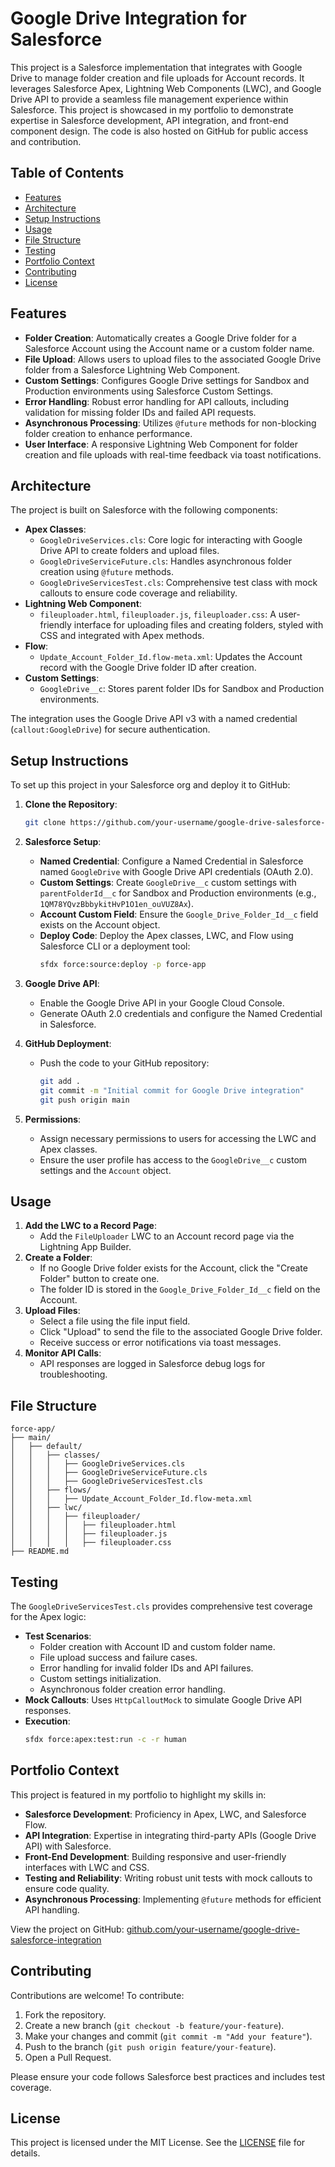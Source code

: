 # Google Drive Integration for Salesforce

This project is a Salesforce implementation that integrates with Google Drive to manage folder creation and file uploads for Account records. It leverages Salesforce Apex, Lightning Web Components (LWC), and Google Drive API to provide a seamless file management experience within Salesforce. This project is showcased in my portfolio to demonstrate expertise in Salesforce development, API integration, and front-end component design. The code is also hosted on GitHub for public access and contribution.

## Table of Contents
- [Features](#features)
- [Architecture](#architecture)
- [Setup Instructions](#setup-instructions)
- [Usage](#usage)
- [File Structure](#file-structure)
- [Testing](#testing)
- [Portfolio Context](#portfolio-context)
- [Contributing](#contributing)
- [License](#license)

## Features
- **Folder Creation**: Automatically creates a Google Drive folder for a Salesforce Account using the Account name or a custom folder name.
- **File Upload**: Allows users to upload files to the associated Google Drive folder from a Salesforce Lightning Web Component.
- **Custom Settings**: Configures Google Drive settings for Sandbox and Production environments using Salesforce Custom Settings.
- **Error Handling**: Robust error handling for API callouts, including validation for missing folder IDs and failed API requests.
- **Asynchronous Processing**: Utilizes `@future` methods for non-blocking folder creation to enhance performance.
- **User Interface**: A responsive Lightning Web Component for folder creation and file uploads with real-time feedback via toast notifications.

## Architecture
The project is built on Salesforce with the following components:
- **Apex Classes**:
  - `GoogleDriveServices.cls`: Core logic for interacting with Google Drive API to create folders and upload files.
  - `GoogleDriveServiceFuture.cls`: Handles asynchronous folder creation using `@future` methods.
  - `GoogleDriveServicesTest.cls`: Comprehensive test class with mock callouts to ensure code coverage and reliability.
- **Lightning Web Component**:
  - `fileuploader.html`, `fileuploader.js`, `fileuploader.css`: A user-friendly interface for uploading files and creating folders, styled with CSS and integrated with Apex methods.
- **Flow**:
  - `Update_Account_Folder_Id.flow-meta.xml`: Updates the Account record with the Google Drive folder ID after creation.
- **Custom Settings**:
  - `GoogleDrive__c`: Stores parent folder IDs for Sandbox and Production environments.

The integration uses the Google Drive API v3 with a named credential (`callout:GoogleDrive`) for secure authentication.

## Setup Instructions
To set up this project in your Salesforce org and deploy it to GitHub:

1. **Clone the Repository**:
   ```bash
   git clone https://github.com/your-username/google-drive-salesforce-integration.git
   ```

2. **Salesforce Setup**:
   - **Named Credential**: Configure a Named Credential in Salesforce named `GoogleDrive` with Google Drive API credentials (OAuth 2.0).
   - **Custom Settings**: Create `GoogleDrive__c` custom settings with `parentFolderId__c` for Sandbox and Production environments (e.g., `1QM78YQvzBbbykitHvP1O1en_ouVUZ8Ax`).
   - **Account Custom Field**: Ensure the `Google_Drive_Folder_Id__c` field exists on the Account object.
   - **Deploy Code**: Deploy the Apex classes, LWC, and Flow using Salesforce CLI or a deployment tool:
     ```bash
     sfdx force:source:deploy -p force-app
     ```

3. **Google Drive API**:
   - Enable the Google Drive API in your Google Cloud Console.
   - Generate OAuth 2.0 credentials and configure the Named Credential in Salesforce.

4. **GitHub Deployment**:
   - Push the code to your GitHub repository:
     ```bash
     git add .
     git commit -m "Initial commit for Google Drive integration"
     git push origin main
     ```

5. **Permissions**:
   - Assign necessary permissions to users for accessing the LWC and Apex classes.
   - Ensure the user profile has access to the `GoogleDrive__c` custom settings and the `Account` object.

## Usage
1. **Add the LWC to a Record Page**:
   - Add the `FileUploader` LWC to an Account record page via the Lightning App Builder.
2. **Create a Folder**:
   - If no Google Drive folder exists for the Account, click the "Create Folder" button to create one.
   - The folder ID is stored in the `Google_Drive_Folder_Id__c` field on the Account.
3. **Upload Files**:
   - Select a file using the file input field.
   - Click "Upload" to send the file to the associated Google Drive folder.
   - Receive success or error notifications via toast messages.
4. **Monitor API Calls**:
   - API responses are logged in Salesforce debug logs for troubleshooting.

## File Structure
```plaintext
force-app/
├── main/
│   ├── default/
│   │   ├── classes/
│   │   │   ├── GoogleDriveServices.cls
│   │   │   ├── GoogleDriveServiceFuture.cls
│   │   │   ├── GoogleDriveServicesTest.cls
│   │   ├── flows/
│   │   │   ├── Update_Account_Folder_Id.flow-meta.xml
│   │   ├── lwc/
│   │   │   ├── fileuploader/
│   │   │   │   ├── fileuploader.html
│   │   │   │   ├── fileuploader.js
│   │   │   │   ├── fileuploader.css
├── README.md
```

## Testing
The `GoogleDriveServicesTest.cls` provides comprehensive test coverage for the Apex logic:
- **Test Scenarios**:
  - Folder creation with Account ID and custom folder name.
  - File upload success and failure cases.
  - Error handling for invalid folder IDs and API failures.
  - Custom settings initialization.
  - Asynchronous folder creation error handling.
- **Mock Callouts**: Uses `HttpCalloutMock` to simulate Google Drive API responses.
- **Execution**:
  ```bash
  sfdx force:apex:test:run -c -r human
  ```

## Portfolio Context
This project is featured in my portfolio to highlight my skills in:
- **Salesforce Development**: Proficiency in Apex, LWC, and Salesforce Flow.
- **API Integration**: Expertise in integrating third-party APIs (Google Drive API) with Salesforce.
- **Front-End Development**: Building responsive and user-friendly interfaces with LWC and CSS.
- **Testing and Reliability**: Writing robust unit tests with mock callouts to ensure code quality.
- **Asynchronous Processing**: Implementing `@future` methods for efficient API handling.

View the project on GitHub: [github.com/your-username/google-drive-salesforce-integration](https://github.com/your-username/google-drive-salesforce-integration)

## Contributing
Contributions are welcome! To contribute:
1. Fork the repository.
2. Create a new branch (`git checkout -b feature/your-feature`).
3. Make your changes and commit (`git commit -m "Add your feature"`).
4. Push to the branch (`git push origin feature/your-feature`).
5. Open a Pull Request.

Please ensure your code follows Salesforce best practices and includes test coverage.

## License
This project is licensed under the MIT License. See the [LICENSE](LICENSE) file for details.